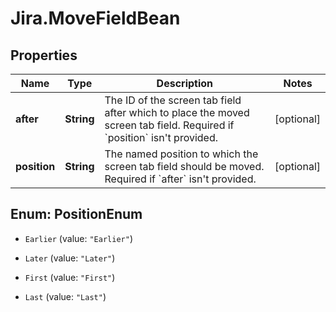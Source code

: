 # Jira.MoveFieldBean

## Properties

Name | Type | Description | Notes
------------ | ------------- | ------------- | -------------
**after** | **String** | The ID of the screen tab field after which to place the moved screen tab field. Required if &#x60;position&#x60; isn&#39;t provided. | [optional] 
**position** | **String** | The named position to which the screen tab field should be moved. Required if &#x60;after&#x60; isn&#39;t provided. | [optional] 



## Enum: PositionEnum


* `Earlier` (value: `"Earlier"`)

* `Later` (value: `"Later"`)

* `First` (value: `"First"`)

* `Last` (value: `"Last"`)




